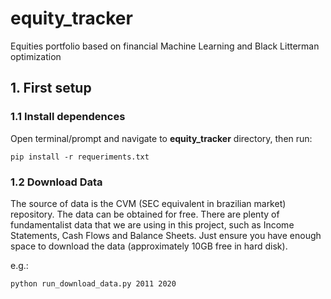 # equity_tracker

Equities portfolio based on financial Machine Learning and Black Litterman optimization

## 1. First setup

### 1.1 Install dependences

Open terminal/prompt and navigate to **equity_tracker** directory, then run:

`
pip install -r requeriments.txt
`

### 1.2 Download Data

The source of data is the CVM (SEC equivalent in brazilian market) repository. The data can be obtained for free.
There are plenty of fundamentalist data that we are using in this project, such as Income Statements, Cash Flows and Balance Sheets.
Just ensure you have enough space to download the data (approximately 10GB free in hard disk).

e.g.:

`
python run_download_data.py 2011 2020
`
